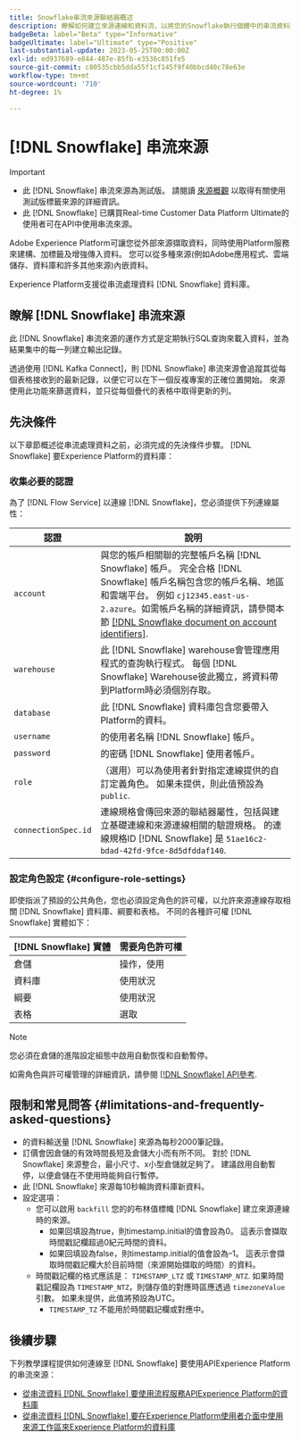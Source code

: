 ```yaml
---
title: Snowflake串流來源聯結器概述
description: 瞭解如何建立來源連線和資料流，以將您的Snowflake執行個體中的串流資料擷取到Adobe Experience Platform
badgeBeta: label="Beta" type="Informative"
badgeUltimate: label="Ultimate" type="Positive"
last-substantial-update: 2023-05-25T00:00:00Z
exl-id: ed937689-e844-487e-85fb-e3536c851fe5
source-git-commit: c80535cbb5dda55f1cf145f9f40bbcd40c78e63e
workflow-type: tm+mt
source-wordcount: '710'
ht-degree: 1%

---
```


# [!DNL Snowflake] 串流來源

>[!IMPORTANT]
>
>* 此 [!DNL Snowflake] 串流來源為測試版。 請閱讀 [來源概觀](../../home.md#terms-and-conditions) 以取得有關使用測試版標籤來源的詳細資訊。
>* 此 [!DNL Snowflake] 已購買Real-time Customer Data Platform Ultimate的使用者可在API中使用串流來源。

Adobe Experience Platform可讓您從外部來源擷取資料，同時使用Platform服務來建構、加標籤及增強傳入資料。 您可以從多種來源(例如Adobe應用程式、雲端儲存、資料庫和許多其他來源)內嵌資料。

Experience Platform支援從串流處理資料 [!DNL Snowflake] 資料庫。

## 瞭解 [!DNL Snowflake] 串流來源

此 [!DNL Snowflake] 串流來源的運作方式是定期執行SQL查詢來載入資料，並為結果集中的每一列建立輸出記錄。

透過使用 [!DNL Kafka Connect]，則 [!DNL Snowflake] 串流來源會追蹤其從每個表格接收到的最新記錄，以便它可以在下一個反複專案的正確位置開始。 來源使用此功能來篩選資料，並只從每個疊代的表格中取得更新的列。

## 先決條件

以下章節概述從串流處理資料之前，必須完成的先決條件步驟。 [!DNL Snowflake] 要Experience Platform的資料庫：

### 收集必要的認證

為了 [!DNL Flow Service] 以連線 [!DNL Snowflake]，您必須提供下列連線屬性：

| 認證 | 說明 |
| --- | --- |
| `account` | 與您的帳戶相關聯的完整帳戶名稱 [!DNL Snowflake] 帳戶。 完全合格 [!DNL Snowflake] 帳戶名稱包含您的帳戶名稱、地區和雲端平台。 例如 `cj12345.east-us-2.azure`。如需帳戶名稱的詳細資訊，請參閱本節 [[!DNL Snowflake document on account identifiers]](<https://docs.snowflake.com/en/user-guide/admin-account-identifier.html>). |
| `warehouse` | 此 [!DNL Snowflake] warehouse會管理應用程式的查詢執行程式。 每個 [!DNL Snowflake] Warehouse彼此獨立，將資料帶到Platform時必須個別存取。 |
| `database` | 此 [!DNL Snowflake] 資料庫包含您要帶入Platform的資料。 |
| `username` | 的使用者名稱 [!DNL Snowflake] 帳戶。 |
| `password` | 的密碼 [!DNL Snowflake] 使用者帳戶。 |
| `role` | （選用）可以為使用者針對指定連線提供的自訂定義角色。 如果未提供，則此值預設為 `public`. |
| `connectionSpec.id` | 連線規格會傳回來源的聯結器屬性，包括與建立基礎連線和來源連線相關的驗證規格。 的連線規格ID [!DNL Snowflake] 是 `51ae16c2-bdad-42fd-9fce-8d5dfddaf140`. |


### 設定角色設定 {#configure-role-settings}

即使指派了預設的公共角色，您也必須設定角色的許可權，以允許來源連線存取相關 [!DNL Snowflake] 資料庫、綱要和表格。 不同的各種許可權 [!DNL Snowflake] 實體如下：

| [!DNL Snowflake] 實體 | 需要角色許可權 |
| --- | --- |
| 倉儲 | 操作，使用 |
| 資料庫 | 使用狀況 |
| 綱要 | 使用狀況 |
| 表格 | 選取 |

>[!NOTE]
>
>您必須在倉儲的進階設定組態中啟用自動恢復和自動暫停。

如需角色與許可權管理的詳細資訊，請參閱 [[!DNL Snowflake] API參考](<https://docs.snowflake.com/en/sql-reference/sql/grant-privilege>).

## 限制和常見問答 {#limitations-and-frequently-asked-questions}

* 的資料輸送量 [!DNL Snowflake] 來源為每秒2000筆記錄。
* 訂價會因倉儲的有效時間長短及倉儲大小而有所不同。 對於 [!DNL Snowflake] 來源整合，最小尺寸、x小型倉儲就足夠了。 建議啟用自動暫停，以便倉儲在不使用時能夠自行暫停。
* 此 [!DNL Snowflake] 來源每10秒輪詢資料庫新資料。
* 設定選項：
   * 您可以啟用 `backfill` 您的的布林值標幟 [!DNL Snowflake] 建立來源連線時的來源。
      * 如果回填設為true，則timestamp.initial的值會設為0。 這表示會擷取時間戳記欄超過0紀元時間的資料。
      * 如果回填設為false，則timestamp.initial的值會設為–1。 這表示會擷取時間戳記欄大於目前時間（來源開始擷取的時間）的資料。
   * 時間戳記欄的格式應該是： `TIMESTAMP_LTZ` 或 `TIMESTAMP_NTZ`. 如果時間戳記欄設為 `TIMESTAMP_NTZ`，則儲存值的對應時區應透過 `timezoneValue` 引數。 如果未提供，此值將預設為UTC。
      * `TIMESTAMP_TZ` 不能用於時間戳記欄或對應中。

## 後續步驟

下列教學課程提供如何連線至 [!DNL Snowflake] 要使用APIExperience Platform的串流來源：

* [從串流資料 [!DNL Snowflake] 要使用流程服務APIExperience Platform的資料庫](../../tutorials/api/create/databases/snowflake-streaming.md)
* [從串流資料 [!DNL Snowflake] 要在Experience Platform使用者介面中使用來源工作區來Experience Platform的資料庫](../../tutorials/ui/create/databases/snowflake-streaming.md)

